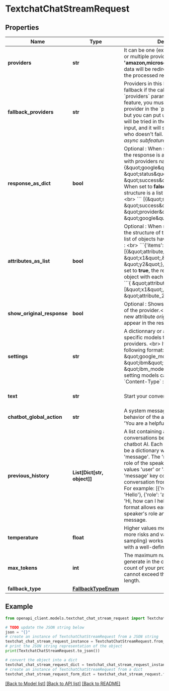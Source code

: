 # TextchatChatStreamRequest


## Properties

Name | Type | Description | Notes
------------ | ------------- | ------------- | -------------
**providers** | **str** | It can be one (ex: **&#39;amazon&#39;** or **&#39;google&#39;**) or multiple provider(s) (ex: **&#39;amazon,microsoft,google&#39;**)             that the data will be redirected to in order to get the processed results. | 
**fallback_providers** | **str** | Providers in this list will be used as fallback if the call to provider in &#x60;providers&#x60; parameter fails.     To use this feature, you must input **only one** provider in the &#x60;providers&#x60; parameter. but you can put up to 5 fallbacks.  They will be tried in the same order they are input, and it will stop to the first provider who doesn&#39;t fail.   *Doesn&#39;t work with async subfeatures.*      | [optional] 
**response_as_dict** | **bool** | Optional : When set to **true** (default), the response is an object of responses with providers names as keys : &lt;br&gt;                    &#x60;&#x60;&#x60; {\&quot;google\&quot; : { \&quot;status\&quot;: \&quot;success\&quot;, ... }, } &#x60;&#x60;&#x60; &lt;br&gt;                 When set to **false** the response structure is a list of response objects : &lt;br&gt;                     &#x60;&#x60;&#x60; [{\&quot;status\&quot;: \&quot;success\&quot;, \&quot;provider\&quot;: \&quot;google\&quot; ... }, ] &#x60;&#x60;&#x60;. &lt;br&gt;                    | [optional] [default to True]
**attributes_as_list** | **bool** | Optional : When set to **false** (default) the structure of the extracted items is list of objects having different attributes : &lt;br&gt;      &#x60;&#x60;&#x60;{&#39;items&#39;: [{\&quot;attribute_1\&quot;: \&quot;x1\&quot;,\&quot;attribute_2\&quot;: \&quot;y2\&quot;}, ... ]}&#x60;&#x60;&#x60; &lt;br&gt;      When it is set to **true**, the response contains an object with each attribute as a list : &lt;br&gt;      &#x60;&#x60;&#x60;{ \&quot;attribute_1\&quot;: [\&quot;x1\&quot;,\&quot;x2\&quot;, ...], \&quot;attribute_2\&quot;: [y1, y2, ...]}&#x60;&#x60;&#x60;  | [optional] [default to False]
**show_original_response** | **bool** | Optional : Shows the original response of the provider.&lt;br&gt;         When set to **true**, a new attribute *original_response* will appear in the response object. | [optional] [default to False]
**settings** | **str** | A dictionnary or a json object to specify specific models to use for some providers. &lt;br&gt;                     It can be in the following format: {\&quot;google\&quot; : \&quot;google_model\&quot;, \&quot;ibm\&quot;: \&quot;ibm_model\&quot;...}.                      **Caution**: setting models can be done only with &#x60;Content-Type&#x60; : &#x60;application/json&#x60;.                       | [optional] 
**text** | **str** | Start your conversation here... | [optional] [default to '']
**chatbot_global_action** | **str** | A system message that helps set the behavior of the assistant. For example, &#39;You are a helpful assistant&#39;. | [optional] [default to '']
**previous_history** | **List[Dict[str, object]]** | A list containing all the previous conversations between the user and the chatbot AI. Each item in the list should be a dictionary with two keys: &#39;role&#39; and &#39;message&#39;. The &#39;role&#39; key specifies the role of the speaker and can have the values &#39;user&#39; or &#39;assistant&#39;. The &#39;message&#39; key contains the text of the conversation from the respective role. For example: [{&#39;role&#39;: &#39;user&#39;, &#39;message&#39;: &#39;Hello&#39;}, {&#39;role&#39;: &#39;assistant&#39;, &#39;message&#39;: &#39;Hi, how can I help you?&#39;}, ...]. This format allows easy identification of the speaker&#39;s role and their corresponding message. | [optional] 
**temperature** | **float** | Higher values mean the model will take more risks and value 0 (argmax sampling) works better for scenarios with a well-defined answer. | [optional] [default to 0.0]
**max_tokens** | **int** | The maximum number of tokens to generate in the completion. The token count of your prompt plus max_tokens cannot exceed the model&#39;s context length. | [optional] [default to 1000]
**fallback_type** | [**FallbackTypeEnum**](FallbackTypeEnum.md) |  | [optional] 

## Example

```python
from openapi_client.models.textchat_chat_stream_request import TextchatChatStreamRequest

# TODO update the JSON string below
json = "{}"
# create an instance of TextchatChatStreamRequest from a JSON string
textchat_chat_stream_request_instance = TextchatChatStreamRequest.from_json(json)
# print the JSON string representation of the object
print(TextchatChatStreamRequest.to_json())

# convert the object into a dict
textchat_chat_stream_request_dict = textchat_chat_stream_request_instance.to_dict()
# create an instance of TextchatChatStreamRequest from a dict
textchat_chat_stream_request_form_dict = textchat_chat_stream_request.from_dict(textchat_chat_stream_request_dict)
```
[[Back to Model list]](../README.md#documentation-for-models) [[Back to API list]](../README.md#documentation-for-api-endpoints) [[Back to README]](../README.md)


